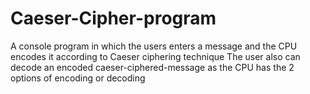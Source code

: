 # Caeser-Cipher-program
A console program in which the users enters a message and the CPU encodes it according to Caeser ciphering technique 
The user also can decode an encoded caeser-ciphered-message as the CPU has the 2 options of encoding or decoding
